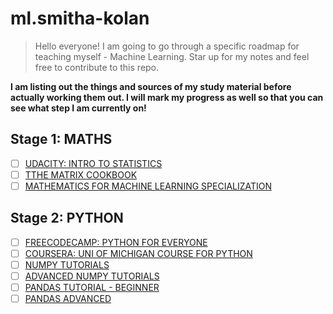 # ml.smitha-kolan

> Hello everyone! I am going to go through a specific roadmap for teaching myself - Machine Learning. Star up for my notes and feel free to contribute to this repo.

**I am listing out the things and sources of my study material before actually working them out. I will mark my progress as well so that you can see what step I am currently on!**

## **Stage 1: MATHS**
- [ ] [UDACITY: INTRO TO STATISTICS](https://www.udacity.com/course/intro-to-statistics--st101)
- [ ] [TTHE MATRIX COOKBOOK](http://www2.imm.dtu.dk/pubdb/edoc/imm3274.pdf)
- [ ] [MATHEMATICS FOR MACHINE LEARNING SPECIALIZATION](https://www.coursera.org/specializations/mathematics-machine-learning)

## **Stage 2: PYTHON**
- [ ] [FREECODECAMP: PYTHON FOR EVERYONE](https://www.freecodecamp.org/learn/scientific-computing-with-python/python-for-everybody/)
- [ ] [COURSERA: UNI OF MICHIGAN COURSE FOR PYTHON](https://www.coursera.org/specializations/python)
- [ ] [NUMPY TUTORIALS](https://www.youtube.com/playlist?list=PLzgPDYo_3xukqLLjNeuCxj4CwvkJin03Z)
- [ ] [ADVANCED NUMPY TUTORIALS](https://www.youtube.com/watch?v=cYugp9IN1-Q)
- [ ] [PANDAS TUTORIAL - BEGINNER](https://www.youtube.com/playlist?list=PLeo1K3hjS3uuASpe-1LjfG5f14Bnozjwy)
- [ ] [PANDAS ADVANCED](https://www.youtube.com/playlist?list=PL-osiE80TeTsWmV9i9c58mdDCSskIFdDS)
